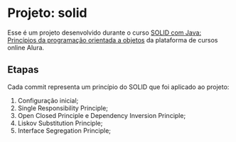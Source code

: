 # Projeto: solid

Esse é um projeto desenvolvido durante o curso [SOLID com Java: Princípios da programação orientada a objetos](https://www.alura.com.br/curso-online-solid-orientacao-objetos-java) da plataforma de cursos online Alura.

## Etapas

Cada commit representa um princípio do SOLID que foi aplicado ao projeto:

1. Configuração inicial;
2. Single Responsibility Principle;
3. Open Closed Principle e Dependency Inversion Principle;
4. Liskov Substitution Principle;
5. Interface Segregation Principle;
